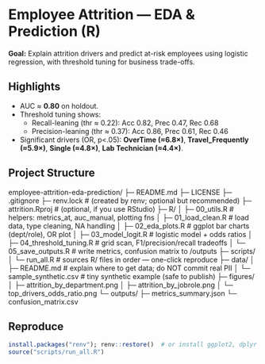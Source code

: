# Employee Attrition — EDA & Prediction (R)

**Goal:** Explain attrition drivers and predict at-risk employees using logistic regression, with threshold tuning for business trade-offs.

## Highlights
- AUC ≈ **0.80** on holdout.
- Threshold tuning shows:
  - Recall-leaning (thr ≈ 0.22): Acc 0.82, Prec 0.47, Rec 0.68
  - Precision-leaning (thr ≈ 0.37): Acc 0.86, Prec 0.61, Rec 0.46
- Significant drivers (OR, p<.05): **OverTime (≈6.8×)**, **Travel_Frequently (≈5.9×)**, **Single (≈4.8×)**, **Lab Technician (≈4.4×)**.

## Project Structure
employee-attrition-eda-prediction/
├─ README.md
├─ LICENSE
├─ .gitignore
├─ renv.lock                  # (created by renv; optional but recommended)
├─ attrition.Rproj            # (optional, if you use RStudio)
├─ R/
│  ├─ 00_utils.R              # helpers: metrics_at, auc_manual, plotting fns
│  ├─ 01_load_clean.R         # load data, type cleaning, NA handling
│  ├─ 02_eda_plots.R          # ggplot bar charts (dept/role), OR plot
│  ├─ 03_model_logit.R        # logistic model + odds ratios
│  ├─ 04_threshold_tuning.R   # grid scan, F1/precision/recall tradeoffs
│  └─ 05_save_outputs.R       # write metrics, confusion matrix to /outputs
├─ scripts/
│  └─ run_all.R               # sources R/ files in order — one-click reproduce
├─ data/
│  ├─ README.md               # explain where to get data; do NOT commit real PII
│  └─ sample_synthetic.csv    # tiny synthetic example (safe to publish)
├─ figures/
│  ├─ attrition_by_department.png
│  ├─ attrition_by_jobrole.png
│  └─ top_drivers_odds_ratio.png
└─ outputs/
   ├─ metrics_summary.json
   └─ confusion_matrix.csv

## Reproduce
```r
install.packages("renv"); renv::restore()  # or install ggplot2, dplyr manually
source("scripts/run_all.R")


